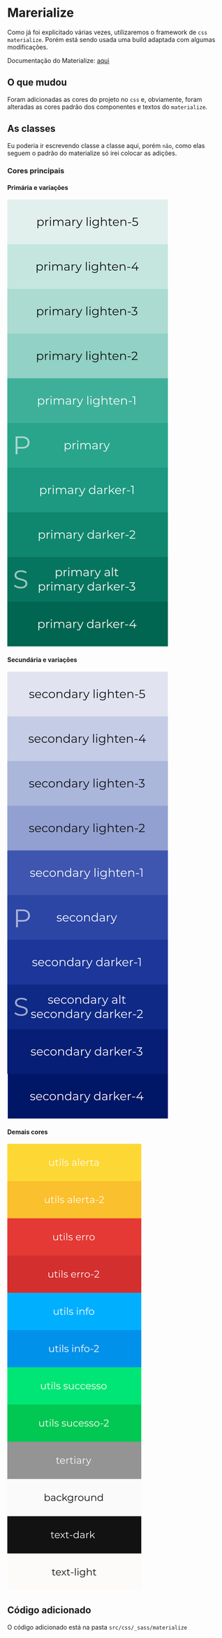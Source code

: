 # Marerialize

Como já foi explicitado várias vezes, utilizaremos o framework de `css` `materialize`. Porém está sendo usada uma build adaptada com algumas modificações.

Documentação do Materialize: [aqui](https://materializecss.com/)

## O que mudou

Foram adicionadas as cores do projeto no `css` e, obviamente, foram alteradas as cores padrão dos componentes e textos do `materialize`.

## As classes

Eu poderia ir escrevendo classe a classe aqui, porém `não`, como elas seguem o padrão do materialize só irei colocar as adições.

### Cores principais

#### Primária e variações

![imagem](<assets/Primary color classes.svg>)

#### Secundária e variações

![imagem](<assets/Secondary color classes.svg>)

#### Demais cores

![imagem](<assets/Other colors classes.svg>)

## Código adicionado

O código adicionado está na pasta `src/css/_sass/materialize`
